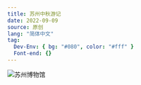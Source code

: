 ```yaml
---
title: 苏州中秋游记
date: 2022-09-09
source: 原创
lang: "简体中文"
tag:
  Dev-Env: { bg: "#080", color: "#fff" }
  Font-end: {}
---
```


![苏州博物馆](https://images.adsttc.com.qtlcn.com/media/images/5af4/0caf/f197/ccda/1a00/0158/slideshow/DSC05315.jpg?1525943463)

